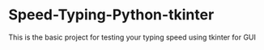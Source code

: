# Speed-Typing-Python-tkinter
This is the basic project for testing your typing speed using tkinter for GUI 
